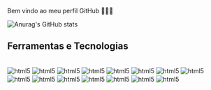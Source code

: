 Bem vindo ao meu perfil GitHub 👋👋👋


![Anurag's GitHub stats](https://github-readme-stats.vercel.app/api?username=hanani-bittencourt)

## Ferramentas e Tecnologias

<div style="display:inline-block"><br/>
       <img align="center" alt="html5" src="https://img.shields.io/badge/HTML5-E34F26?style=for-the-badge&logo=html5&logoColor=white">   
       <img align="center" alt="html5" src="https://img.shields.io/badge/CSS3-1572B6?style=for-the-badge&logo=css3&logoColor=white"> 
       <img align="center" alt="html5" src="https://img.shields.io/badge/JavaScript-F7DF1E?style=for-the-badge&logo=javascript&logoColor=black">  
       <img align="center" alt="html5" src="https://img.shields.io/badge/PHP-777BB4?style=for-the-badge&logo=php&logoColor=white">  
       <img align="center" alt="html5" src="https://img.shields.io/badge/Python-3776AB?style=for-the-badge&logo=python&logoColor=white">   
       <img align="center" alt="html5" src="https://img.shields.io/badge/Java-ED8B00?style=for-the-badge&logo=java&logoColor=white"> 
       <img align="center" alt="html5" src="https://img.shields.io/badge/React-20232A?style=for-the-badge&logo=react&logoColor=61DAFB"> 
       <img align="center" alt="html5" src="https://img.shields.io/badge/Node.js-43853D?style=for-the-badge&logo=node.js&logoColor=white"> 
       <img align="center" alt="html5" src="https://img.shields.io/badge/TypeScript-007ACC?style=for-the-badge&logo=typescript&logoColor=white"> 
       <img align="center" alt="html5" src="https://img.shields.io/badge/Bootstrap-563D7C?style=for-the-badge&logo=bootstrap&logoColor=white">
       <img align="center" alt="html5" src="https://img.shields.io/badge/C-00599C?style=for-the-badge&logo=c&logoColor=white">
       <img align="center" alt="html5" src="https://img.shields.io/badge/C%2B%2B-00599C?style=for-the-badge&logo=c%2B%2B&logoColor=white">
       <img align="center" alt="html5" src="https://img.shields.io/badge/Material--UI-0081CB?style=for-the-badge&logo=material-ui&logoColor=white">
       <img align="center" alt="html5" src="https://img.shields.io/badge/MySQL-00000F?style=for-the-badge&logo=mysql&logoColor=white">
       <img align="center" alt="html5" src="https://img.shields.io/badge/PostgreSQL-316192?style=for-the-badge&logo=postgresql&logoColor=white">
   
      
</div>
 
          
          
          
          
          
          
          
          



  
          
          





          

          
          

         
          

                                                                                                                     

          




         
 

  
